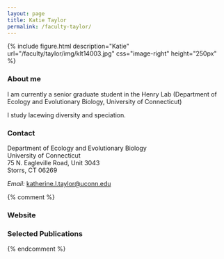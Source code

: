 ```yaml
---
layout: page
title: Katie Taylor
permalink: /faculty-taylor/
---
```

{% include figure.html description="Katie" url="/faculty/taylor/img/klt14003.jpg" css="image-right" height="250px" %}


### About me

I am currently a senior graduate student in the Henry Lab (Department of Ecology and Evolutionary Biology, University of Connecticut)

I study lacewing diversity and speciation.

### Contact

Department of Ecology and Evolutionary Biology <br/>
University of Connecticut <br/>
75 N. Eagleville Road, Unit 3043 <br/>
Storrs, CT 06269

_Email:_ [katherine.l.taylor@uconn.edu](mailto:katherine.l.taylor@uconn.edu)

{% comment %}
### Website

### Selected Publications

{% endcomment %}
